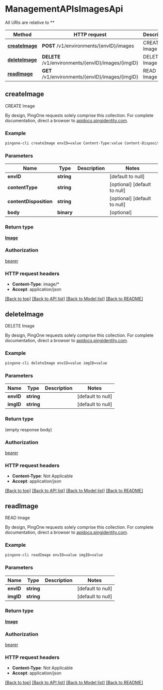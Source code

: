 # ManagementAPIsImagesApi

All URIs are relative to **

Method | HTTP request | Description
------------- | ------------- | -------------
[**createImage**](ManagementAPIsImagesApi.md#createImage) | **POST** /v1/environments/{envID}/images | CREATE Image
[**deleteImage**](ManagementAPIsImagesApi.md#deleteImage) | **DELETE** /v1/environments/{envID}/images/{imgID} | DELETE Image
[**readImage**](ManagementAPIsImagesApi.md#readImage) | **GET** /v1/environments/{envID}/images/{imgID} | READ Image



## createImage

CREATE Image

By design, PingOne requests solely comprise this collection. For complete documentation, direct a browser to <a href='https://apidocs.pingidentity.com/pingone/platform/v1/api/'>apidocs.pingidentity.com</a>.

### Example

```bash
pingone-cli createImage envID=value Content-Type:value Content-Disposition:value
```

### Parameters


Name | Type | Description  | Notes
------------- | ------------- | ------------- | -------------
 **envID** | **string** |  | [default to null]
 **contentType** | **string** |  | [optional] [default to null]
 **contentDisposition** | **string** |  | [optional] [default to null]
 **body** | **binary** |  | [optional]

### Return type

[**Image**](Image.md)

### Authorization

[bearer](../README.md#bearer)

### HTTP request headers

- **Content-Type**: image/*
- **Accept**: application/json

[[Back to top]](#) [[Back to API list]](../README.md#documentation-for-api-endpoints) [[Back to Model list]](../README.md#documentation-for-models) [[Back to README]](../README.md)


## deleteImage

DELETE Image

By design, PingOne requests solely comprise this collection. For complete documentation, direct a browser to <a href='https://apidocs.pingidentity.com/pingone/platform/v1/api/'>apidocs.pingidentity.com</a>.

### Example

```bash
pingone-cli deleteImage envID=value imgID=value
```

### Parameters


Name | Type | Description  | Notes
------------- | ------------- | ------------- | -------------
 **envID** | **string** |  | [default to null]
 **imgID** | **string** |  | [default to null]

### Return type

(empty response body)

### Authorization

[bearer](../README.md#bearer)

### HTTP request headers

- **Content-Type**: Not Applicable
- **Accept**: application/json

[[Back to top]](#) [[Back to API list]](../README.md#documentation-for-api-endpoints) [[Back to Model list]](../README.md#documentation-for-models) [[Back to README]](../README.md)


## readImage

READ Image

By design, PingOne requests solely comprise this collection. For complete documentation, direct a browser to <a href='https://apidocs.pingidentity.com/pingone/platform/v1/api/'>apidocs.pingidentity.com</a>.

### Example

```bash
pingone-cli readImage envID=value imgID=value
```

### Parameters


Name | Type | Description  | Notes
------------- | ------------- | ------------- | -------------
 **envID** | **string** |  | [default to null]
 **imgID** | **string** |  | [default to null]

### Return type

[**Image**](Image.md)

### Authorization

[bearer](../README.md#bearer)

### HTTP request headers

- **Content-Type**: Not Applicable
- **Accept**: application/json

[[Back to top]](#) [[Back to API list]](../README.md#documentation-for-api-endpoints) [[Back to Model list]](../README.md#documentation-for-models) [[Back to README]](../README.md)

